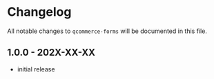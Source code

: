 # Changelog

All notable changes to `qcommerce-forms` will be documented in this file.

## 1.0.0 - 202X-XX-XX

- initial release
